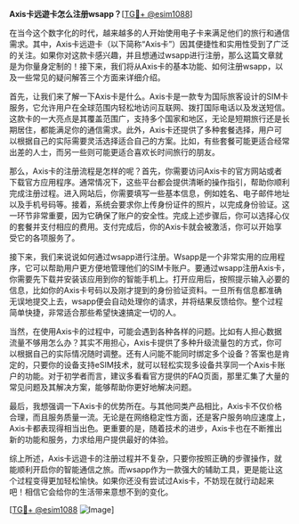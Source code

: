 **Axis卡远遊卡怎么注册wsapp？**[[TG💪+ @esim1088](https://t.me/s/esim1088)]

在当今这个数字化的时代，越来越多的人开始使用电子卡来满足他们的旅行和通信需求。其中，Axis卡远遊卡（以下简称“Axis卡”）因其便捷性和实用性受到了广泛的关注。如果你对这款卡感兴趣，并且想通过wsapp进行注册，那么这篇文章就是为你量身定制的！接下来，我们将从Axis卡的基本功能、如何注册wsapp，以及一些常见的疑问解答三个方面来详细介绍。

首先，让我们来了解一下Axis卡是什么。Axis卡是一款专为国际旅客设计的SIM卡服务，它允许用户在全球范围内轻松地访问互联网、拨打国际电话以及发送短信。这款卡的一大亮点是其覆盖范围广，支持多个国家和地区，无论是短期旅行还是长期居住，都能满足你的通信需求。此外，Axis卡还提供了多种套餐选择，用户可以根据自己的实际需要灵活选择适合自己的方案。比如，有些套餐可能更适合经常出差的人士，而另一些则可能更适合喜欢长时间旅行的朋友。

那么，Axis卡的注册流程是怎样的呢？首先，你需要访问Axis卡的官方网站或者下载官方应用程序。通常情况下，这些平台都会提供清晰的操作指引，帮助你顺利完成注册过程。进入网站后，你需要填写一些基本信息，例如姓名、电子邮件地址以及手机号码等。接着，系统会要求你上传身份证件的照片，以完成身份验证。这一环节非常重要，因为它确保了账户的安全性。完成上述步骤后，你可以选择心仪的套餐并支付相应的费用。支付完成后，你的Axis卡就会被激活，你可以开始享受它的各项服务了。

接下来，我们来说说如何通过wsapp进行注册。Wsapp是一个非常实用的应用程序，它可以帮助用户更方便地管理他们的SIM卡账户。要通过wsapp注册Axis卡，你需要先下载并安装该应用到你的智能手机上。打开应用后，按照提示输入必要的信息，比如你的Axis卡号码以及刚才提到的身份验证资料。一旦所有信息都准确无误地提交上去，wsapp便会自动处理你的请求，并将结果反馈给你。整个过程简单快捷，非常适合那些希望快速搞定一切的人。

当然，在使用Axis卡的过程中，可能会遇到各种各样的问题。比如有人担心数据流量不够用怎么办？其实不用担心，Axis卡提供了多种升级流量包的方式，你可以根据自己的实际情况随时调整。还有人问能不能同时绑定多个设备？答案也是肯定的，只要你的设备支持eSIM技术，就可以轻松实现多设备共享同一个Axis卡账户的功能。对于初学者而言，建议多看看官方提供的FAQ页面，那里汇集了大量的常见问题及其解决方案，能够帮助你更好地解决问题。

最后，我想强调一下Axis卡的优势所在。与其他同类产品相比，Axis卡不仅价格合理，而且服务质量一流。无论是在网络稳定性方面，还是客户服务响应速度上，Axis卡都表现得相当出色。更重要的是，随着技术的进步，Axis卡也在不断推出新的功能和服务，力求给用户提供最好的体验。

综上所述，Axis卡远遊卡的注册过程并不复杂，只要你按照正确的步骤操作，就能顺利开启你的智能通信之旅。而wsapp作为一款强大的辅助工具，更是能让这个过程变得更加轻松愉快。如果你还没有尝试过Axis卡，不妨现在就行动起来吧！相信它会给你的生活带来意想不到的变化。

[[TG💪+ @esim1088](https://t.me/s/esim1088) ![Image](https://i.postimg.cc/4NQfJmqS/Snipaste-2025-05-13-00-14-12.png)]